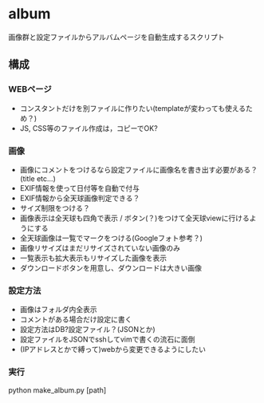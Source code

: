 # album

画像群と設定ファイルからアルバムページを自動生成するスクリプト

## 構成

### WEBページ

* コンスタントだけを別ファイルに作りたい(templateが変わっても使えるため？)
* JS, CSS等のファイル作成は，コピーでOK?

### 画像

* 画像にコメントをつけるなら設定ファイルに画像名を書き出す必要がある？(title etc...)
* EXIF情報を使って日付等を自動で付与
* EXIF情報から全天球画像判定できる？
* サイズ制限をつける？
* 画像表示は全天球も四角で表示 / ボタン(？)をつけて全天球viewに行けるようにする
* 全天球画像は一覧でマークをつける(Googleフォト参考？)
* 画像リサイズはまだリサイズされていない画像のみ
* 一覧表示も拡大表示もリサイズした画像を表示
* ダウンロードボタンを用意し、ダウンロードは大きい画像

### 設定方法

* 画像はフォルダ内全表示
* コメントがある場合だけ設定に書く
* 設定方法はDB?設定ファイル？(JSONとか)
* 設定ファイルをJSONでsshしてvimで書くの流石に面倒
* (IPアドレスとかで縛って)webから変更できるようにしたい

### 実行

python make_album.py [path]
